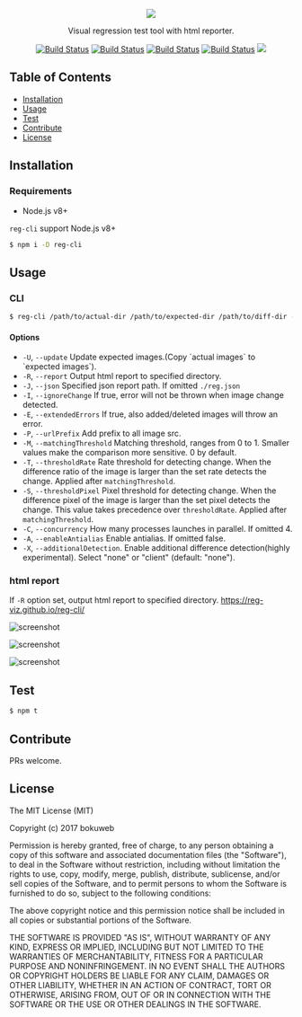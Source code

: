 

<p align="center"><img src ="https://github.com/reg-viz/reg-cli/blob/master/logo.png?raw=true" /></p>

<p align="center">Visual regression test tool with html reporter.</p>

<p align="center"><a href="https://circleci.com/gh/reg-viz/reg-cli/tree/master">
<img src="https://circleci.com/gh/reg-viz/reg-cli/tree/master.svg?style=svg" alt="Build Status" /></a>
<a href="https://travis-ci.org/reg-viz/reg-cli">
<img src="https://travis-ci.org/reg-viz/reg-cli.svg?branch=master" alt="Build Status" /></a>
<a href="https://ci.appveyor.com/project/bokuweb/reg-cli">
<img src="https://ci.appveyor.com/api/projects/status/ir907qbc633q9na4?svg=true" alt="Build Status" /></a>
<a href="https://www.npmjs.com/package/reg-cli">
<img src="https://img.shields.io/npm/v/reg-cli.svg" alt="Build Status" /></a>
<a href="https://www.npmjs.com/package/reg-cli">
<img src="https://img.shields.io/npm/dm/reg-cli.svg" /></a>

## Table of Contents

- [Installation](#installation)
- [Usage](#usage)
- [Test](#test)
- [Contribute](#contribute)
- [License](#license)

## Installation

### Requirements

 - Node.js v8+

`reg-cli` support Node.js v8+

``` sh
$ npm i -D reg-cli
```

## Usage

### CLI

``` sh
$ reg-cli /path/to/actual-dir /path/to/expected-dir /path/to/diff-dir -R ./report.html
```

####  Options

  * `-U`, `--update` Update expected images.(Copy \`actual images\` to \`expected images\`).
  * `-R`, `--report` Output html report to specified directory.
  * `-J`, `--json` Specified json report path. If omitted `./reg.json`
  * `-I`, `--ignoreChange` If true, error will not be thrown when image change detected.
  * `-E`, `--extendedErrors` If true, also added/deleted images will throw an error.
  * `-P`, `--urlPrefix` Add prefix to all image src.
  * `-M`, `--matchingThreshold` Matching threshold, ranges from 0 to 1. Smaller values make the comparison more sensitive. 0 by default.
  * `-T`, `--thresholdRate` Rate threshold for detecting change. When the difference ratio of the image is larger than the set rate detects the change. Applied after `matchingThreshold`.
  * `-S`, `--thresholdPixel` Pixel threshold for detecting change. When the difference pixel of the image is larger than the set pixel detects the change. This value takes precedence over `thresholdRate`. Applied after `matchingThreshold`.
  * `-C`, `--concurrency` How many processes launches in parallel. If omitted 4.
  * `-A`, `--enableAntialias` Enable antialias. If omitted false.
  * `-X`, `--additionalDetection`. Enable additional difference detection(highly experimental). Select "none" or "client" (default: "none").

### html report

If `-R` option set, output html report to specified directory.
https://reg-viz.github.io/reg-cli/

![screenshot](https://github.com/reg-viz/reg-cli/blob/master/docs/open.png?raw=true)

![screenshot](https://github.com/reg-viz/reg-cli/blob/master/docs/close.png?raw=true)

![screenshot](https://github.com/reg-viz/reg-cli/blob/master/docs/viewer.png?raw=true)

## Test

``` sh
$ npm t
```

## Contribute

PRs welcome.

## License

The MIT License (MIT)

Copyright (c) 2017 bokuweb

Permission is hereby granted, free of charge, to any person obtaining a copy of this software and associated documentation files (the "Software"), to deal in the Software without restriction, including without limitation the rights to use, copy, modify, merge, publish, distribute, sublicense, and/or sell copies of the Software, and to permit persons to whom the Software is furnished to do so, subject to the following conditions:

The above copyright notice and this permission notice shall be included in all copies or substantial portions of the Software.

THE SOFTWARE IS PROVIDED "AS IS", WITHOUT WARRANTY OF ANY KIND, EXPRESS OR IMPLIED, INCLUDING BUT NOT LIMITED TO THE WARRANTIES OF MERCHANTABILITY, FITNESS FOR A PARTICULAR PURPOSE AND NONINFRINGEMENT. IN NO EVENT SHALL THE AUTHORS OR COPYRIGHT HOLDERS BE LIABLE FOR ANY CLAIM, DAMAGES OR OTHER LIABILITY, WHETHER IN AN ACTION OF CONTRACT, TORT OR OTHERWISE, ARISING FROM, OUT OF OR IN CONNECTION WITH THE SOFTWARE OR THE USE OR OTHER DEALINGS IN THE SOFTWARE.

